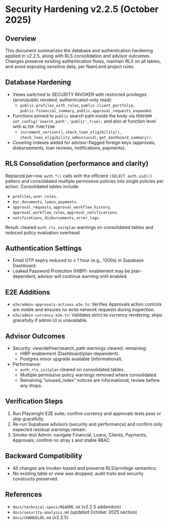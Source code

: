 # Security Hardening v2.2.5 (October 2025)

## Overview

This document summarizes the database and authentication hardening applied in v2.2.5, along with RLS consolidation and advisor outcomes. Changes preserve existing authentication flows, maintain RLS on all tables, and avoid exposing sensitive data, per NamLend project rules.

## Database Hardening

- Views switched to SECURITY INVOKER with restricted privileges (anon/public revoked; authenticated-only read):
  - `public.profiles_with_roles`, `public.client_portfolio`, `public.financial_summary`, `public.approval_requests_expanded`.
- Functions pinned to `public` search path inside the body via `PERFORM set_config('search_path','public',true);` and also at function level with `ALTER FUNCTION`:
  - `increment_version()`, `check_loan_eligibility()`, `check_loan_eligibility_admin(uuid)`, `get_dashboard_summary()`.
- Covering indexes added for advisor-flagged foreign keys (approvals, disbursements, loan reviews, notifications, payments).

## RLS Consolidation (performance and clarity)

Replaced per-row `auth.*()` calls with the efficient `(SELECT auth.uid())` pattern and consolidated multiple permissive policies into single policies per action. Consolidated tables include:

- `profiles`, `user_roles`.
- `kyc_documents`, `loans`, `payments`.
- `approval_requests`, `approval_workflow_history`, `approval_workflow_rules`, `approval_notifications`.
- `notifications`, `disbursements`, `error_logs`.

Result: cleared `auth_rls_initplan` warnings on consolidated tables and reduced policy evaluation overhead.

## Authentication Settings

- Email OTP expiry reduced to ≤ 1 hour (e.g., 1200s) in Supabase Dashboard.
- Leaked Password Protection (HIBP): enablement may be plan-dependent; advisor will continue warning until enabled.

## E2E Additions

- `e2e/admin-approvals-actions.e2e.ts`: Verifies Approvals action controls are visible and ensures no write network requests during inspection.
- `e2e/admin-currency.e2e.ts`: Validates strict `N$` currency rendering; skips gracefully if admin UI is unavailable.

## Advisor Outcomes

- Security: view/definer/search_path warnings cleared; remaining:
  - HIBP enablement (Dashboard/plan-dependent).
  - Postgres minor upgrade available (informational).
- Performance:
  - `auth_rls_initplan` cleared on consolidated tables.
  - Multiple permissive policy warnings removed where consolidated.
  - Remaining “unused_index” notices are informational; review before any drops.

## Verification Steps

1. Run Playwright E2E suite; confirm currency and approvals tests pass or skip gracefully.
2. Re-run Supabase advisors (security and performance) and confirm only expected residual warnings remain.
3. Smoke-test Admin: navigate Financial, Loans, Clients, Payments, Approvals; confirm no stray `$` and stable RBAC.

## Backward Compatibility

- All changes are invoker-based and preserve RLS/privilege semantics.
- No existing table or view was dropped; audit trails and security constructs preserved.

## References

- `docs/technical-specs/README.md` (v2.2.5 addendum)
- `docs/security-analysis.md` (updated October 2025 section)
- `docs/CHANGELOG.md` (v2.2.5)
